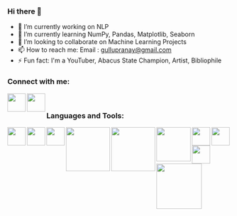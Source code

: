 ### Hi there 👋

<!--
**Bomma-Pranay/Bomma-Pranay** is a ✨ _special_ ✨ repository because its `README.md` (this file) appears on your GitHub profile.

Here are some ideas to get you started:
-->

- 🔭 I’m currently working on NLP
- 🌱 I’m currently learning NumPy, Pandas, Matplotlib, Seaborn 
- 👯 I’m looking to collaborate on Machine Learning Projects
- 📫 How to reach me: Email : gullupranay@gmail.com
- ⚡ Fun fact: I'm a YouTuber, Abacus State Champion, Artist, Bibliophile 

### Connect with me:

[<img align="left"  width="41px" src="https://cdn.jsdelivr.net/npm/simple-icons@v3/icons/youtube.svg" />][youtube]
[<img align="left"  width="41px" src="https://cdn.jsdelivr.net/npm/simple-icons@v3/icons/linkedin.svg" />][linkedin]

<br />

### Languages and Tools:

[<img align="left"  width="41px" src="https://upload.wikimedia.org/wikipedia/commons/c/c3/Python-logo-notext.svg" />][python]
[<img align="left"  width="41px" src="https://cdn.jsdelivr.net/npm/simple-icons@3.4.0/icons/r.svg" />][r]
[<img align="left"  width="41px" src="https://upload.wikimedia.org/wikipedia/commons/3/38/Jupyter_logo.svg" />][jupyter]
[<img align="left"  width="99px" src="https://upload.wikimedia.org/wikipedia/commons/1/1a/NumPy_logo.svg" />][numpy]
[<img align="left"  width="99px" src="https://upload.wikimedia.org/wikipedia/commons/e/ed/Pandas_logo.svg" />][pandas]
[<img align="left"  width="77px" src="https://upload.wikimedia.org/wikipedia/commons/0/05/Scikit_learn_logo_small.svg" />][scikit]
[<img align="left"  width="41px" src="https://upload.wikimedia.org/wikipedia/commons/0/01/Created_with_Matplotlib-logo.svg" />][mpl]
[<img align="left"  width="41px" src="https://upload.wikimedia.org/wikipedia/commons/9/9a/Visual_Studio_Code_1.35_icon.svg" />][vscode]
[<img align="left"  width="41px" src="https://upload.wikimedia.org/wikipedia/commons/a/a1/PyCharm_Logo.svg" />][pycharm]
[<img align="left"  width="102px" src="https://upload.wikimedia.org/wikipedia/commons/d/d0/RStudio_logo_flat.svg" />][rstudio]

<br />
<br />


[youtube]: https://www.youtube.com/channel/UCyBGFKqHd9j1tcqbqonTsqw
[linkedin]: https://linkedin.com/in/bomma-pranay
[python]: https://upload.wikimedia.org/wikipedia/commons/c/c3/Python-logo-notext.svg
[r]: https://cdn.jsdelivr.net/npm/simple-icons@3.4.0/icons/r.svg
[jupyter]: https://upload.wikimedia.org/wikipedia/commons/3/38/Jupyter_logo.svg
[mpl]:https://upload.wikimedia.org/wikipedia/commons/0/01/Created_with_Matplotlib-logo.svg
[numpy]:https://upload.wikimedia.org/wikipedia/commons/1/1a/NumPy_logo.svg
[pandas]: https://upload.wikimedia.org/wikipedia/commons/e/ed/Pandas_logo.svg
[vscode]: https://upload.wikimedia.org/wikipedia/commons/9/9a/Visual_Studio_Code_1.35_icon.svg
[pycharm]: https://upload.wikimedia.org/wikipedia/commons/a/a1/PyCharm_Logo.svg
[rstudio]: https://upload.wikimedia.org/wikipedia/commons/d/d0/RStudio_logo_flat.svg
[scikit]: https://upload.wikimedia.org/wikipedia/commons/0/05/Scikit_learn_logo_small.svg

